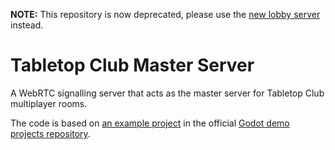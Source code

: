 **NOTE:** This repository is now deprecated, please use the
[new lobby server](https://github.com/drwhut/tabletop_club_lobby_server)
instead.

# Tabletop Club Master Server

A WebRTC signalling server that acts as the master server for Tabletop Club
multiplayer rooms.

The code is based on
[an example project](https://github.com/godotengine/godot-demo-projects/tree/master/networking/webrtc_signaling)
in the official
[Godot demo projects repository](https://github.com/godotengine/godot-demo-projects).
